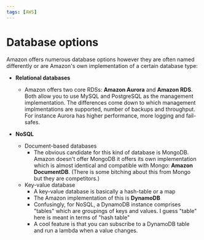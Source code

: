 ```yaml
---
tags: [AWS]
---
```


# Database options

Amazon offers numerous database options however they are often named differently
or are Amazon's own implementation of a certain database type:

- **Relational databases**

  - Amazon offers two core RDSs: **Amazon Aurora** and **Amazon RDS**. Both
    allow you to use MySQL and PostgreSQL as the management implementation. The
    differences come down to which management implmentations are supported,
    number of backups and throughput. For instance Aurora has higher
    performance, more logging and fail-safes.

- **NoSQL**
  - Document-based databases
    - The obvious candidate for this kind of database is MongoDB. Amazon doesn't
      offer MongoDB it offers its own implementation which is almost identical
      and compatible with Mongo: **Amazon DocumentDB**. (There is some bitching
      about this from Mongo but they are competitors.)
  - Key-value database
    - A key-value database is basically a hash-table or a map
    - The Amazon implementation of this is **DynamoDB**
    - Confusingly, for NoSQL, a DynamoDB instance comprises "tables" which are
      groupings of keys and values. I guess "table" here is meant in terms of
      "hash table"
    - A cool feature is that you can subscribe to a DynamoDB table and run a
      lambda when a value changes.
